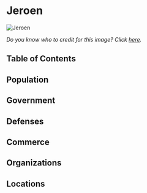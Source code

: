 # Jeroen <!-- omit in toc -->

![Jeroen]()

*Do you know who to credit for this image? Click [here](https://airtable.com/shr3qtfCwGUUMYQqI).*

## Table of Contents <!-- omit in toc -->

## Population

## Government

## Defenses

## Commerce

## Organizations

## Locations
